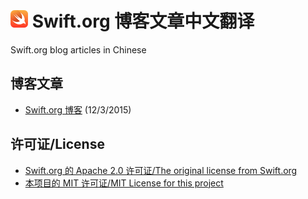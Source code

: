 # <img src="./swift-logo.png" width = "28px"> Swift.org 博客文章中文翻译
Swift.org blog articles in Chinese

## 博客文章

* [Swift.org 博客][welcome] (12/3/2015)

[welcome]: ./2015/12/welcome.md

## 许可证/License
* [Swift.org 的 Apache 2.0 许可证/The original license from Swift.org][original-license]
* [本项目的 MIT 许可证/MIT License for this project][license]

[original-license]: ./Swift.org-original-LICENSE
[license]: ./LICENSE
